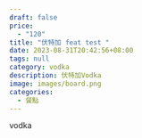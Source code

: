 ```yaml
---
draft: false
price:
  - "120"
title: "伏特加 feat test "
date: 2023-08-31T20:42:56+08:00
tags: null
category: vodka
description: 伏特加Vodka
image: images/board.png
categories:
  - 餐點
---
```

v﻿odka